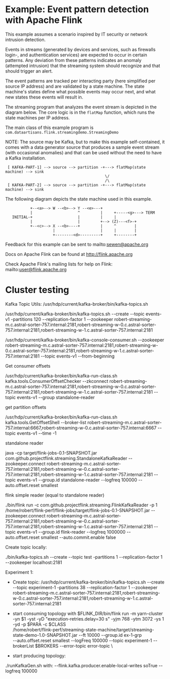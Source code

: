 Example: Event pattern detection with Apache Flink
==================================================

This example assumes a scenario inspired by IT security or network intrusion detection.
 
Events in streams (generated by devices and services, such as firewalls login-, and
authentication services) are expected to occur in certain patterns. Any deviation from
these patterns indicates an anomaly (attempted intrusion) that the streaming system should
recognize and that should trigger an alert.

The event patterns are tracked per interacting party (here simplified per source IP address)
and are validated by a state machine. The state machine's states define what possible
events may occur next, and what new states these events will result in.

The streaming program that analyzes the event stream is depicted in the diagram below.
The core logic is in the `flatMap` function, which runs the state machines per IP address.

The main class of this example program is `com.dataartisans.flink.streamingdemo.StreamingDemo`


NOTE: The source may be Kafka, but to make this example self-contained, it comes with
a data generator source that produces a sample event stream (with occasional anomalies)
and that can be used without the need to have a Kafka installation.

```
 [ KAFKA-PART-1] --> source --> partition -+---> flatMap(state machine) --> sink
                                            \/
                                            /\
 [ KAFKA-PART-2] --> source --> partition -+---> flatMap(state machine) --> sink
```


The following diagram depicts the state machine used in this example.

```
           +--<a>--> W --<b>--> Y --<e>---+
           |                    ^         |     +-----<g>---> TERM
   INITIAL-+                    |         |     |
           |                    |         +--> (Z)---<f>-+
           +--<c>--> X --<b>----+         |     ^        |
                     |                    |     |        |
                     +--------<d>---------+     +--------+
```


Feedback for this example can be sent to mailto:sewen@apache.org

Docs on Apache Flink can be found at http://flink.apache.org

Check Apache Flink's mailing lists for help on Flink: mailto:user@flink.apache.org


# Cluster testing


Kafka Topic Utils: /usr/hdp/current/kafka-broker/bin/kafka-topics.sh 

/usr/hdp/current/kafka-broker/bin/kafka-topics.sh  --create --topic events-v1 -partitions 120 --replication-factor 1 --zookeeper robert-streaming-m.c.astral-sorter-757.internal:2181,robert-streaming-w-0.c.astral-sorter-757.internal:2181,robert-streaming-w-1.c.astral-sorter-757.internal:2181

/usr/hdp/current/kafka-broker/bin/kafka-console-consumer.sh  --zookeeper robert-streaming-m.c.astral-sorter-757.internal:2181,robert-streaming-w-0.c.astral-sorter-757.internal:2181,robert-streaming-w-1.c.astral-sorter-757.internal:2181 --topic events-v1 --from-beginning



Get consumer offsets

/usr/hdp/current/kafka-broker/bin/kafka-run-class.sh kafka.tools.ConsumerOffsetChecker --zkconnect robert-streaming-m.c.astral-sorter-757.internal:2181,robert-streaming-w-0.c.astral-sorter-757.internal:2181,robert-streaming-w-1.c.astral-sorter-757.internal:2181 --topic events-v1 --group standalone-reader


get partition offsets

/usr/hdp/current/kafka-broker/bin/kafka-run-class.sh kafka.tools.GetOffsetShell --broker-list robert-streaming-m.c.astral-sorter-757.internal:6667,robert-streaming-w-0.c.astral-sorter-757.internal:6667 --topic events-v1 --time -1


standalone reader

java -cp target/flink-jobs-0.1-SNAPSHOT.jar com.github.projectflink.streaming.StandaloneKafkaReader --zookeeper.connect robert-streaming-m.c.astral-sorter-757.internal:2181,robert-streaming-w-0.c.astral-sorter-757.internal:2181,robert-streaming-w-1.c.astral-sorter-757.internal:2181 --topic events-v1 --group.id standalone-reader --logfreq 100000 --auto.offset.reset smallest


flink simple reader (equal to standalone reader)

./bin/flink run -c com.github.projectflink.streaming.FlinkKafkaReader -p 1 /home/robert/flink-perf/flink-jobs/target/flink-jobs-0.1-SNAPSHOT.jar --zookeeper.connect robert-streaming-m.c.astral-sorter-757.internal:2181,robert-streaming-w-0.c.astral-sorter-757.internal:2181,robert-streaming-w-1.c.astral-sorter-757.internal:2181 --topic events-v1 --group.id flink-reader --logfreq 1000000 --auto.offset.reset smallest --auto.commit.enable false




Create topic locally:

 ./bin/kafka-topics.sh --create --topic test -partitions 1 --replication-factor 1 --zookeeper localhost:2181


Experiment 1:

- Create topic: 
/usr/hdp/current/kafka-broker/bin/kafka-topics.sh  --create --topic experiment-1 -partitions 38 --replication-factor 1 --zookeeper robert-streaming-m.c.astral-sorter-757.internal:2181,robert-streaming-w-0.c.astral-sorter-757.internal:2181,robert-streaming-w-1.c.astral-sorter-757.internal:2181

- start consuming topology with 
$FLINK_DIR/bin/flink run -m yarn-cluster -yn $1 -yst -yD "execution-retries.delay=30 s" -yjm 768 -ytm 3072 -ys 1 -yd -p $PARA -c $CLASS \
/home/robert/flink-perf/streaming-state-machine/target/streaming-state-demo-1.0-SNAPSHOT.jar --ft 10000 --group.id ex-1-grp \
 --auto.offset.reset smallest --logFreq 100000 --topic experiment-1 --brokerList $BROKERS --error-topic error-topic  \



- start producing topology:

./runKafkaGen.sh with:
--flink.kafka.producer.enable-local-writes soTrue --logfreq 100000


